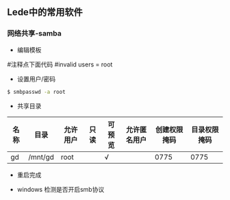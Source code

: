 ## Lede中的常用软件


### 网络共享-samba

- 编辑模板

#注释点下面代码
#invalid users = root

- 设置用户/密码

```bash
$ smbpasswd -a root
```

- 共享目录

| 名称 | 目录 |  允许用户  |只读  |可预览  |允许匿名用户|创建权限掩码|目录权限掩码|
|-------| -------| -------| -------| -------| -------| -------| -------|
| gd      | /mnt/gd   |   root     ||√||0775|0775|

- 重启完成

- windows 检测是否开启smb协议

